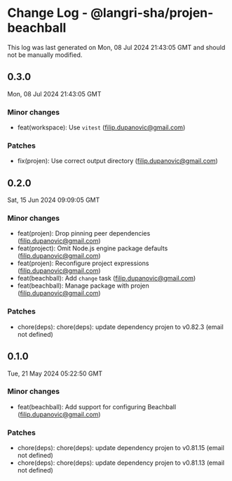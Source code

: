 # Change Log - @langri-sha/projen-beachball

This log was last generated on Mon, 08 Jul 2024 21:43:05 GMT and should not be manually modified.

<!-- Start content -->

## 0.3.0

Mon, 08 Jul 2024 21:43:05 GMT

### Minor changes

- feat(workspace): Use `vitest` (filip.dupanovic@gmail.com)

### Patches

- fix(projen): Use correct output directory (filip.dupanovic@gmail.com)

## 0.2.0

Sat, 15 Jun 2024 09:09:05 GMT

### Minor changes

- feat(projen): Drop pinning peer dependencies (filip.dupanovic@gmail.com)
- feat(project): Omit Node.js engine package defaults (filip.dupanovic@gmail.com)
- feat(projen): Reconfigure project expressions (filip.dupanovic@gmail.com)
- feat(beachball): Add `change` task (filip.dupanovic@gmail.com)
- feat(beachball): Manage package with projen (filip.dupanovic@gmail.com)

### Patches

- chore(deps): chore(deps): update dependency projen to v0.82.3 (email not defined)

## 0.1.0

Tue, 21 May 2024 05:22:50 GMT

### Minor changes

- feat(beachball): Add support for configuring Beachball (filip.dupanovic@gmail.com)

### Patches

- chore(deps): chore(deps): update dependency projen to v0.81.15 (email not defined)
- chore(deps): chore(deps): update dependency projen to v0.81.13 (email not defined)
